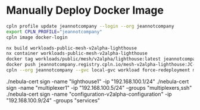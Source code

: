 
# Manually Deploy Docker Image

```bash
cpln profile update jeannotcompany --login --org jeannotcompany
export CPLN_PROFILE="jeannotcompany"
cpln image docker-login
```

```bash
nx build workloads-public-mesh-v2alpha-lighthouse
nx container workloads-public-mesh-v2alpha-lighthouse
docker tag workloads/public/mesh/v2alpha/lighthouse:latest jeannotcompany.registry.cpln.io/mesh-v2alpha-lighthouse:JC-123
docker push jeannotcompany.registry.cpln.io/mesh-v2alpha-lighthouse:JC-123
cpln --org jeannotcompany --gvc local-gvc workload force-redeployment mesh-v2alpha-lighthouse
```



./nebula-cert sign -name "lighthouse1" -ip "192.168.100.1/24"
./nebula-cert sign -name "multiplexer1" -ip "192.168.100.5/24" -groups "multiplexers,ssh"
./nebula-cert sign -name "configuration-v2alpha-configuration" -ip "192.168.100.9/24" -groups "services"
